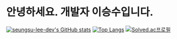 # 안녕하세요. 개발자 이승수입니다.
[![seungsu-lee-dev's GitHub stats](https://github-readme-stats.vercel.app/api?username=seungsu-lee-dev)](https://github.com/anuraghazra/github-readme-stats)
[![Top Langs](https://github-readme-stats.vercel.app/api/top-langs/?username=seungsu-lee-dev&layout=compact)](https://github.com/anuraghazra/github-readme-stats)
[![Solved.ac프로필](http://mazassumnida.wtf/api/v2/generate_badge?boj=sloth19a)](https://solved.ac/sloth19a)

<!--
**seungsu-lee-dev/seungsu-lee-dev** is a ✨ _special_ ✨ repository because its `README.md` (this file) appears on your GitHub profile.

Here are some ideas to get you started:

- 🔭 I’m currently working on ...
- 🌱 I’m currently learning ...
- 👯 I’m looking to collaborate on ...
- 🤔 I’m looking for help with ...
- 💬 Ask me about ...
- 📫 How to reach me: ...
- 😄 Pronouns: ...
- ⚡ Fun fact: ...
-->
